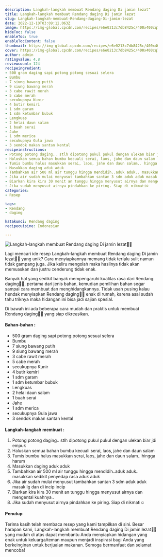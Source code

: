 ```yaml
---
description: Langkah-langkah membuat Rendang daging Di jamin lezat"
title: Langkah-langkah membuat Rendang daging Di jamin lezat
slug: Langkah-langkah-membuat-Rendang-daging-Di-jamin-lezat
date: 2022-12-10T03:09:12.063Z
image: https://img-global.cpcdn.com/recipes/e6e0213c7db8425c/400x400cq70/photo.jpg
hideToc: false
enableToc: true
enableTocContent: false
thumbnail: https://img-global.cpcdn.com/recipes/e6e0213c7db8425c/400x400cq70/photo.jpg
cover: https://img-global.cpcdn.com/recipes/e6e0213c7db8425c/400x400cq70/photo.jpg
author: admin
ratingvalue: 4.8
reviewcount: 124
recipeingredient:
- 500 gram daging sapi potong potong sesuai selera
- Bumbu
- 7 siung bawang putih
- 9 siung bawang merah
- 3 cabe rawit merah
- 5 cabe merah
- secukupnya Kunir
- 4 butir kemiri
- 1 sdm garam
- 1 sdm ketumbar bubuk
- Lengkuas
- 2 helai daun salam
- 1 buah serai
- Jahe
- 1 sdm merica
- secukupnya Gula jawa
- 3 sendok makan santan kental
recipeinstructions:
- Potong potong daging.. stlh dipotong pukul pukul dengan ulekan biar jdi empuk
- Haluskan semua bahan bumbu kecuali serai, laos, jahe dan daun salam
- Tumis bumbu halus masukkan serai, laos, jahe dan daun salam.. hingga harum
- Masukkan daging aduk aduk
- Tambahkan air 500 ml air tunggu hingga mendidih..aduk aduk.. masukkan sedikit penyedap rasa aduk aduk
- Jika air sudah mulai menyusut tambahkan santan 3 sdm aduk aduk masak lg dan di incip incip
- Biarkan kira kira 30 menit an tunggu hingga menyusut airnya dan mengental kuahnya..
- Jika sudah menyusut airnya pindahkan ke piring. Siap di nikmati☺️
categories:
- Resep

tags:
- Rendang
- daging

katakunci: Rendang daging
recipecuisine: Indonesian

---
```


![Langkah-langkah membuat Rendang daging Di jamin lezat👩‍🍳](https://img-global.cpcdn.com/recipes/e6e0213c7db8425c/400x400cq70/photo.jpg)

Lagi mencari ide resep Langkah-langkah membuat Rendang daging Di jamin lezat👩‍🍳 yang unik? Cara menyiapkannya memang tidak terlalu sulit namun tidak gampang juga. Jika keliru mengolah maka hasilnya tidak akan memuaskan dan justru cenderung tidak enak.

Banyak hal yang sedikit banyak mempengaruhi kualitas rasa dari Rendang daging👩‍🍳, pertama dari jenis bahan, kemudian pemilihan bahan segar sampai cara membuat dan menghidangkannya. Tidak usah pusing kalau hendak menyiapkan Rendang daging👩‍🍳 enak di rumah, karena asal sudah tahu triknya maka hidangan ini bisa jadi sajian spesial.

Di bawah ini ada beberapa cara mudah dan praktis untuk membuat Rendang daging👩‍🍳 yang siap dikreasikan.

<!--inarticleads1-->

#### Bahan-bahan :

- 500 gram daging sapi potong potong sesuai selera
- Bumbu
- 7 siung bawang putih
- 9 siung bawang merah
- 3 cabe rawit merah
- 5 cabe merah
- secukupnya Kunir
- 4 butir kemiri
- 1 sdm garam
- 1 sdm ketumbar bubuk
- Lengkuas
- 2 helai daun salam
- 1 buah serai
- Jahe
- 1 sdm merica
- secukupnya Gula jawa
- 3 sendok makan santan kental

<!--inarticleads2-->

#### Langkah-langkah membuat :

1. Potong potong daging.. stlh dipotong pukul pukul dengan ulekan biar jdi empuk
1. Haluskan semua bahan bumbu kecuali serai, laos, jahe dan daun salam
1. Tumis bumbu halus masukkan serai, laos, jahe dan daun salam.. hingga harum
1. Masukkan daging aduk aduk
1. Tambahkan air 500 ml air tunggu hingga mendidih..aduk aduk.. masukkan sedikit penyedap rasa aduk aduk
1. Jika air sudah mulai menyusut tambahkan santan 3 sdm aduk aduk masak lg dan di incip incip
1. Biarkan kira kira 30 menit an tunggu hingga menyusut airnya dan mengental kuahnya..
1. Jika sudah menyusut airnya pindahkan ke piring. Siap di nikmati☺️

#### Penutup

Terima kasih telah membaca resep yang kami tampilkan di sini. Besar harapan kami, Langkah-langkah membuat Rendang daging Di jamin lezat👩‍🍳 yang mudah di atas dapat membantu Anda menyiapkan hidangan yang enak untuk keluarga/teman maupun menjadi inspirasi bagi Anda yang berkeinginan untuk berjualan makanan. Semoga bermanfaat dan selamat mencoba!
